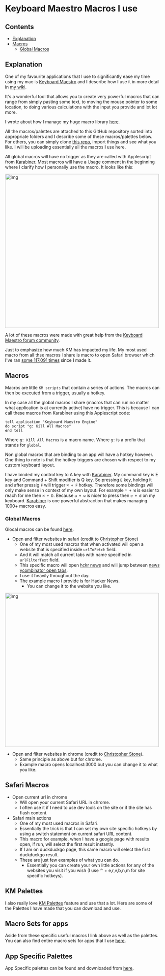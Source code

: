 # Keyboard Maestro Macros I use
## Contents
- [Explanation](#explanation)
- [Macros](#macros)
	- [Global Macros](#global-macros)

## Explanation
One of my favourite applications that I use to significantly ease my time using my mac is [Keyboard Maestro](https://www.keyboardmaestro.com/main/) and I describe how I use it in more detail in [my wiki](https://wiki.nikitavoloboev.xyz/macOS/apps/km/km.html).

It's a wonderful tool that allows you to create very powerful macros that can range from simply pasting some text, to moving the mouse pointer to some location, to doing various calculations with the input you provide and lot lot more.

I wrote about how I manage my huge macro library [here](https://forum.keyboardmaestro.com/t/notation-i-use-to-manage-my-macros/8907).

All the macros/palettes are attached to this GitHub repository sorted into appropriate folders and I describe some of these macros/palettes below. For others, you can simply clone [this repo](https://github.com/nikitavoloboev/my-mac-os), import things and see what you like. I will be uploading essentially all the macros I use here.

All global macros will have no trigger as they are called with Applescript from [Karabiner](https://wiki.nikitavoloboev.xyz/macOS/apps/karabiner/Karabiner.html). Most macros will have a Usage comment in the beginning where I clarify how I personally use the macro. It looks like this:

<img src="https://i.imgur.com/5U1wnqz.png" width="500" alt="img">

A lot of these macros were made with great help from the [Keyboard Maestro forum community](https://forum.keyboardmaestro.com/latest).

Just to emphasize how much KM has impacted my life. My most used macro from all thse macros I share is macro to open Safari browser which I've ran [some 117,091 times](https://i.imgur.com/09KfToP.png) since I made it.

## Macros
Macros are little `KM scripts` that contain a series of actions. The macros can then be executed from a trigger, usually a hotkey.

In my case all the global macros I share (macros that can run no matter what application is at currently active) have no trigger. This is because I can call these macros from Karabiner using this Applescript code:

```applescript
tell application "Keyboard Maestro Engine"
do script "g: Kill All Macros"
end tell
```

Where `g: Kill All Macros` is a macro name. Where `g:` is a prefix that stands for `global`.

Non global macros that are binding to an app will have a hotkey however. One thing to note is that the hotkey triggers are chosen with respect to my custom keyboard layout.

I have binded my control key to A key with [Karabiner](https://wiki.nikitavoloboev.xyz/macOS/apps/karabiner/Karabiner.html). My command key is E key and Command + Shift modifier is Q key. So pressing `E` key, holding it and after pressig `F` will trigger `⌘ + F` hotkey. Therefore some bindings will only make sense in context of my own layout. For example `⌃ + W` is easier to reach for me then `⌘ + D`. Because `a + w` is nicer to press then `e + d` on my keyboard. [Karabiner](https://wiki.nikitavoloboev.xyz/macOS/apps/karabiner/Karabiner.html) is one powerful abstraction that makes managing 1000+ macros easy.

### Global Macros
Glocal macros can be found [here](macros/global).

- Open and filter websites in safari (credit to [Christopher Stone](https://github.com/ccstone))
	- One of my most used macros that when activated will open a website that is specified inside `urlToFetch` field.
	- And it will match all current tabs with name specified in `urlFilterText` field.
	- This specific macro will open [hckr news](https://hckrnews.com/) and will jump between [news ycombinator open tabs](https://news.ycombinator.com/).
	- I use it heavily throughout the day.
	- The example macro I provide is for Hacker News.
		- You can change it to the website you like.

<img src="https://i.imgur.com/fAVRcl8.png" width="500" alt="img">

- Open and filter websites in chrome (credit to [Christopher Stone](https://github.com/ccstone)).
	- Same principle as above but for chrome.
	- Example macro opens localhost:3000 but you can change it to what you like.

## Safari Macros
- Open current url in chrome
	- Will open your current Safari URL in chrome.
	- I often use it if I need to use dev tools on the site or if the site has flash content.
- Safari main actions
	- One of my most used macros in Safari.
	- Essentially the trick is that I can set my own site specific hotkeys by using a switch statement on current safari URL content.
	- This macro for example, when I have a google page with results open, if run, will select the first result instantly.
	- If I am on duckduckgo page, this same macro will select the first duckduckgo result.
	- These are just few examples of what you can do.
		- Essentially you can create your own little actions for any of the websites you visit if you wish (I use ⌃ + e,r,v,b,n,m for site specific hotkeys).

## KM Palettes
I also really love [KM Palettes](https://wiki.keyboardmaestro.com/manual/Palettes) feature and use that a lot. Here are some of the Palettes I have made that you can download and use.

## Macro Sets for apps
Aside from these specific useful macros I link above as well as the palettes. You can also find entire macro sets for apps that I use [here](/macros/macro-sets).

## App Specific Palettes
App Specific palettes can be found and downloaded from [here](/palettes/app).